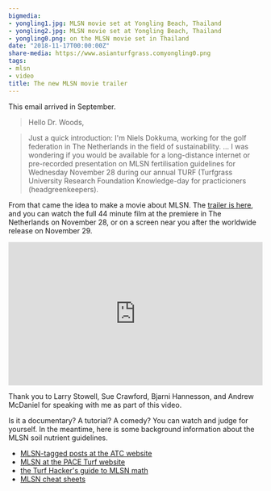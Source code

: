 ```yaml
---
bigmedia:
- yongling1.jpg: MLSN movie set at Yongling Beach, Thailand
- yongling2.jpg: MLSN movie set at Yongling Beach, Thailand
- yongling0.png: on the MLSN movie set in Thailand
date: "2018-11-17T00:00:00Z"
share-media: https://www.asianturfgrass.comyongling0.png
tags:
- mlsn
- video
title: The new MLSN movie trailer
---
```


This email arrived in September.

> Hello Dr. Woods,

> Just a quick introduction: I'm Niels Dokkuma, working for the golf federation in The Netherlands in the field of sustainability. ... I was wondering if you would be available for a long-distance internet or pre-recorded presentation on MLSN fertilisation guidelines for Wednesday November 28 during our annual TURF (Turfgrass University Research Foundation Knowledge-day for practicioners (headgreenkeepers).

From that came the idea to make a movie about MLSN. The [trailer is here](https://vimeo.com/micahwoods/humbugshort), and you can watch the full 44 minute film at the premiere in The Netherlands on November 28, or on a screen near you after the worldwide release on November 29.

<div style="padding:56.25% 0 0 0;position:relative;"><iframe src="https://player.vimeo.com/video/301014516" style="position:absolute;top:0;left:0;width:100%;height:100%;" frameborder="0" webkitallowfullscreen mozallowfullscreen allowfullscreen></iframe></div><script src="https://player.vimeo.com/api/player.js"></script>

Thank you to Larry Stowell, Sue Crawford, Bjarni Hannesson, and Andrew McDaniel for speaking with me as part of this video.

Is it a documentary? A tutorial? A comedy? You can watch and judge for yourself. In the meantime, here is some background information about the MLSN soil nutrient guidelines.

* [MLSN-tagged posts at the ATC website](https://www.asianturfgrass.com/tags/#mlsn)
* [MLSN at the PACE Turf website](https://www.paceturf.org/journal/minimum_level_for_sustainable_nutrition)
* [the Turf Hacker's guide to MLSN math](http://www.turfhacker.com/2018/03/mlsn-math-step-by-step.html) 
* [MLSN cheat sheets](https://www.asianturfgrass.com/2018-02-03-new-mlsn-cheat-sheet/)
